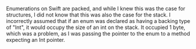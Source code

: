 Enumerations on Swift are packed, and while I knew this was the case
for structures, I did not know that this was also the case for the
stack.  I incorrectly assumed that if an enum was declared as having a
backing type of "Int", it would occupy the size of an int on the
stack.  It occupied 1 byte, which was a problem, as I was passing the
pointer to the enum to a method expecting an Int pointer.

